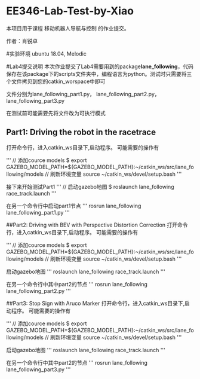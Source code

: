 # EE346-Lab-Test-by-Xiao
本项目用于课程 移动机器人导航与控制 的作业提交。

作者：肖锐卓

#实验环境
ubuntu 18.04, Melodic

#Lab4提交说明
本次作业提交了Lab4需要用到的package**lane_following**，代码保存在该package下的scripts文件夹中，编程语言为python。测试时只需要将三个文件拷贝到您的catkin_worspace中即可 

文件分别为lane_following_part1.py， lane_following_part2.py， lane_following_part3.py

在测试前可能需要先将文件改为可执行模式

## Part1: Driving the robot in the racetrace
打开命令行，进入catkin_ws目录下,启动程序。
可能需要的操作有

'''
// 添加cource models
$ export GAZEBO_MODEL_PATH=${GAZEBO_MODEL_PATH}:~/catkin_ws/src/lane_following/models
// 刷新环境变量
source ~/catkin_ws/devel/setup.bash
'''

接下来开始测试Part1
'''
// 启动gazebo地图
$ roslaunch lane_following race_track.launch
'''

在另一个命令行中启动part1节点
'''
rosrun lane_following lane_following_part1.py
'''

##Part2: Driving with BEV with Perspective Distortion Correction
打开命令行，进入catkin_ws目录下,启动程序。
可能需要的操作有

'''
// 添加cource models
$ export GAZEBO_MODEL_PATH=${GAZEBO_MODEL_PATH}:~/catkin_ws/src/lane_following/models
// 刷新环境变量
source ~/catkin_ws/devel/setup.bash
'''

启动gazebo地图
'''
roslaunch lane_following race_track.launch
'''

在另一个命令行中其中part2的节点
'''
rosrun lane_following lane_following_part2.py
'''


##Part3: Stop Sign with Aruco Marker
打开命令行，进入catkin_ws目录下,启动程序。
可能需要的操作有

'''
// 添加cource models
$ export GAZEBO_MODEL_PATH=${GAZEBO_MODEL_PATH}:~/catkin_ws/src/lane_following/models
// 刷新环境变量
source ~/catkin_ws/devel/setup.bash
'''

启动gazebo地图
'''
roslaunch lane_following race_track.launch
'''

在另一个命令行中其中part2的节点
'''
rosrun lane_following lane_following_part3.py
'''



